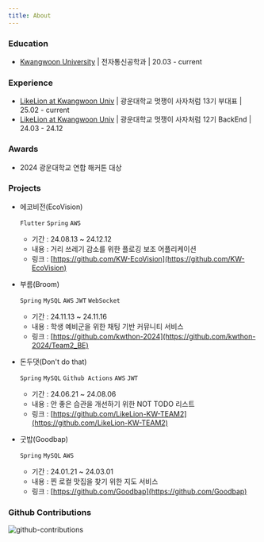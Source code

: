 ```yaml
---
title: About
---
```


<!-- > **Note**: Add Markdown syntax content to file `tabs/about.md` and it will show up on this page. -->

### Education

- [Kwangwoon University](https://www.kw.ac.kr/ko/) | 전자통신공학과 | 20.03 - current




### Experience

- [LikeLion at Kwangwoon Univ](https://likelion.university/) | 광운대학교 멋쟁이 사자처럼 13기 부대표 | 25.02 - current
- [LikeLion at Kwangwoon Univ](https://likelion.university/) | 광운대학교 멋쟁이 사자처럼 12기 BackEnd | 24.03 - 24.12



### <!--Certifications-->

<!-- 25.03 | 정보처리기사 -->

<!-- 25.09 | SQLD -->

<!-- 25.12 | Opic - IM x -->



### Awards

- 2024 광운대학교 연합 해커톤 대상



### Projects

- 에코비전(EcoVision)

  `Flutter` `Spring` `AWS`

  - 기간 : 24.08.13 ~ 24.12.12
  - 내용 : 거리 쓰레기 감소를 위한 플로깅 보조 어플리케이션
  - 링크 : [https://github.com/KW-EcoVision](https://github.com/KW-EcoVision)



- 부름(Broom)

  `Spring` `MySQL`  `AWS` `JWT` `WebSocket`

  - 기간 : 24.11.13 ~ 24.11.16
  - 내용 : 학생 예비군을 위한 채팅 기반 커뮤니티 서비스
  - 링크 : [https://github.com/kwthon-2024](https://github.com/kwthon-2024/Team2_BE)



- 돈두댓(Don't do that)

  `Spring` `MySQL` `Github Actions` `AWS` `JWT`

  - 기간 : 24.06.21 ~ 24.08.06
  - 내용 : 안 좋은 습관을 개선하기 위한 NOT TODO 리스트
  - 링크 : [https://github.com/LikeLion-KW-TEAM2](https://github.com/LikeLion-KW-TEAM2)



- 굿밥(Goodbap)

  `Spring` `MySQL` `AWS`

  - 기간 : 24.01.21 ~ 24.03.01
  - 내용 : 찐 로컬 맛집을 찾기 위한 지도 서비스
  - 링크 : [https://github.com/Goodbap](https://github.com/Goodbap)



###  **Github Contributions**
![github-contributions](https://ghchart.rshah.org/Kyoung-M1N)